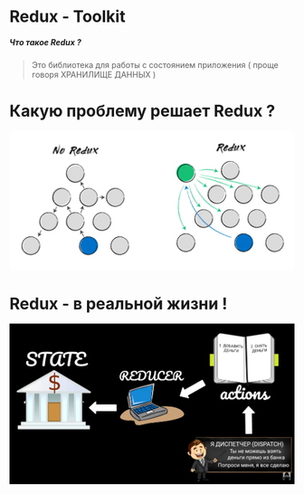 # Redux - Toolkit

##### Что такое Redux ?
> Это библиотека для работы с состоянием приложения ( проще говоря ХРАНИЛИЩЕ ДАННЫХ )

# Какую проблему решает Redux ?
![Redux](./src/images/REDUX1.png)

# Redux - в реальной жизни !
![Redux](./src/images/DISPATCH.png)